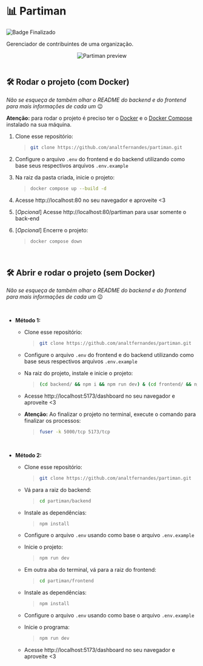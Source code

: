 # :bar_chart: Partiman

![Badge Finalizado](https://img.shields.io/static/v1?label=STATUS&message=FINALIZADO&color=success&style=for-the-badge)

Gerenciador de contribuintes de uma organização.

<div align=center>
 
  <img alt="Partiman preview" src="https://raw.githubusercontent.com/analtfernandes/partiman/main/frontend/public/partiman-preview.gif" />
  
</div>

<br />

## :hammer_and_wrench: Rodar o projeto (com Docker)
_Não se esqueça de também olhar o README do backend e do frontend para mais informações de cada um_ :wink:

**Atenção:** para rodar o projeto é preciso ter o [Docker](https://docs.docker.com/engine/install/) e o [Docker Compose](https://docs.docker.com/compose/install/) instalado na sua máquina.

1. Clone esse repositório:

   > ```bash
   > git clone https://github.com/analtfernandes/partiman.git
   > ```

2. Configure o arquivo `.env` do frontend e do backend utilizando como base seus respectivos arquivos `.env.example`

3. Na raiz da pasta criada, inicie o projeto:

   > ```bash
   > docker compose up --build -d
   > ```

4. Acesse http://localhost:80 no seu navegador e aproveite <3

5. [*Opcional*] Acesse http://localhost:80/partiman para usar somente o back-end

6. [*Opcional*] Encerre o projeto:

   > ```bash
   > docker compose down
   > ```

<br />

## :hammer_and_wrench: Abrir e rodar o projeto (sem Docker)

_Não se esqueça de também olhar o README do backend e do frontend para mais informações de cada um_ :wink:

<br />

- **Método 1:**

  - Clone esse repositório:

    > ```bash
    > git clone https://github.com/analtfernandes/partiman.git
    > ```

  - Configure o arquivo `.env` do frontend e do backend utilizando como base seus respectivos arquivos `.env.example`

  - Na raiz do projeto, instale e inicie o projeto:

    > ```bash
    > (cd backend/ && npm i && npm run dev) & (cd frontend/ && npm i && npm run dev)
    > ```

  - Acesse http://localhost:5173/dashboard no seu navegador e aproveite <3

  - **Atenção:** Ao finalizar o projeto no terminal, execute o comando para finalizar os processos:
    > ```bash
    > fuser -k 5000/tcp 5173/tcp
    > ```

<br />

- **Método 2:**

  - Clone esse repositório:

    > ```bash
    > git clone https://github.com/analtfernandes/partiman.git
    > ```

  - Vá para a raiz do backend:

    > ```bash
    > cd partiman/backend
    > ```

  - Instale as dependências:

    > ```bash
    > npm install
    > ```

  - Configure o arquivo `.env` usando como base o arquivo `.env.example`

  - Inicie o projeto:

    > ```bash
    > npm run dev
    > ```

  - Em outra aba do terminal, vá para a raiz do frontend:

    > ```bash
    > cd partiman/frontend
    > ```

  - Instale as dependências:

    > ```bash
    > npm install
    > ```

  - Configure o arquivo `.env` usando como base o arquivo `.env.example`

  - Inicie o programa:

    > ```bash
    > npm run dev
    > ```

  - Acesse http://localhost:5173/dashboard no seu navegador e aproveite <3
 
<br />

